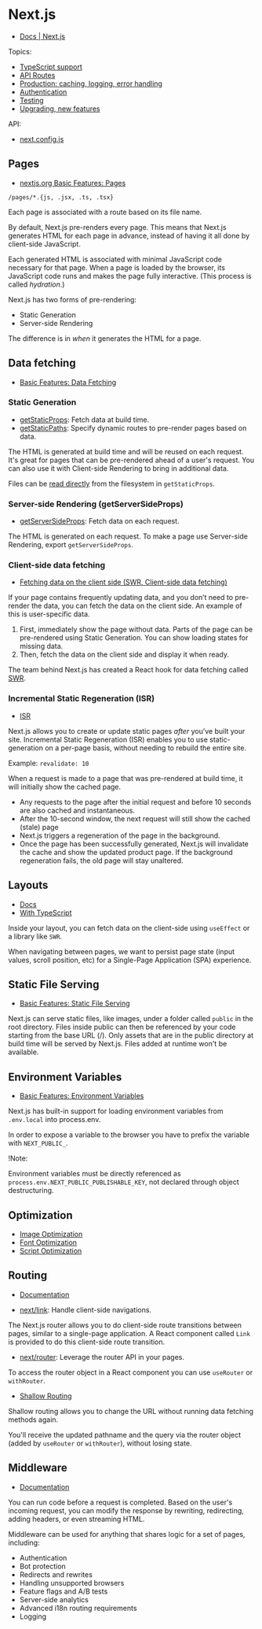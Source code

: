 # Next.js

* [Docs | Next.js](https://nextjs.org/docs/)

Topics:

* [TypeScript support](https://nextjs.org/docs/basic-features/typescript)
* [API Routes](https://nextjs.org/docs/api-routes/introduction)
* [Production: caching, logging, error handling](https://nextjs.org/docs/going-to-production)
* [Authentication](https://nextjs.org/docs/authentication)
* [Testing](https://nextjs.org/docs/testing)
* [Upgrading, new features](https://nextjs.org/docs/upgrading)

API:

* [next.config.js](https://nextjs.org/docs/api-reference/next.config.js/introduction)

## Pages

* [nextjs.org Basic Features: Pages](https://nextjs.org/docs/basic-features/pages)

`/pages/*.{js, .jsx, .ts, .tsx}`

Each page is associated with a route based on its file name.

By default, Next.js pre-renders every page. This means that Next.js generates HTML for each page in advance, instead of
having it all done by client-side JavaScript.

Each generated HTML is associated with minimal JavaScript code necessary for that page. When a page is loaded by the
browser, its JavaScript code runs and makes the page fully interactive. (This process is called *hydration*.)

Next.js has two forms of pre-rendering:

- Static Generation
- Server-side Rendering

The difference is in *when* it generates the HTML for a page.

## Data fetching

* [Basic Features: Data Fetching](https://nextjs.org/docs/basic-features/data-fetching)

### Static Generation

* [getStaticProps](https://nextjs.org/docs/basic-features/data-fetching#getstaticprops-static-generation): Fetch data at build time.
* [getStaticPaths](https://nextjs.org/docs/basic-features/data-fetching#getstaticpaths-static-generation): Specify dynamic routes to pre-render pages based on data.

The HTML is generated at build time and will be reused on each request. It's great for pages that can be pre-rendered
ahead of a user's request. You can also use it with Client-side Rendering to bring in additional data.

Files can be [read directly]((https://nextjs.org/docs/basic-features/data-fetching#reading-files-use-processcwd)) from the filesystem in `getStaticProps`.

### Server-side Rendering (getServerSideProps)

* [getServerSideProps](https://nextjs.org/docs/basic-features/data-fetching#getserversideprops-server-side-rendering): Fetch data on each request.

The HTML is generated on each request. To make a page use Server-side Rendering, export `getServerSideProps`.

### Client-side data fetching

* [Fetching data on the client side (SWR, Client-side data fetching)](https://nextjs.org/docs/basic-features/data-fetching#fetching-data-on-the-client-side)

If your page contains frequently updating data, and you don’t need to pre-render the data, you can fetch the data on the
client side. An example of this is user-specific data.

1. First, immediately show the page without data. Parts of the page can be pre-rendered using Static Generation. You can
   show loading states for missing data.
2. Then, fetch the data on the client side and display it when ready.

The team behind Next.js has created a React hook for data fetching called [SWR](https://swr.now.sh/).

### Incremental Static Regeneration (ISR)

* [ISR](https://nextjs.org/docs/basic-features/data-fetching#incremental-static-regeneration)

Next.js allows you to create or update static pages *after* you’ve built your site. Incremental Static Regeneration
(ISR) enables you to use static-generation on a per-page basis, without needing to rebuild the entire site.

Example: `revalidate: 10`

When a request is made to a page that was pre-rendered at build time, it will initially show the cached page.

* Any requests to the page after the initial request and before 10 seconds are also cached and instantaneous.
* After the 10-second window, the next request will still show the cached (stale) page
* Next.js triggers a regeneration of the page in the background.
* Once the page has been successfully generated, Next.js will invalidate the cache and show the updated product page. If
  the background regeneration fails, the old page will stay unaltered.

## Layouts

* [Docs](https://nextjs.org/docs/basic-features/layouts)
* [With TypeScript](https://nextjs.org/docs/basic-features/layouts#with-typescript)

Inside your layout, you can fetch data on the client-side using `useEffect` or a library like `SWR`.

When navigating between pages, we want to persist page state (input values, scroll position, etc) for a Single-Page
Application (SPA) experience.

## Static File Serving

* [Basic Features: Static File Serving](https://nextjs.org/docs/basic-features/static-file-serving)

Next.js can serve static files, like images, under a folder called `public` in the root directory. Files inside public
can then be referenced by your code starting from the base URL (/). Only assets that are in the public directory at
build time will be served by Next.js. Files added at runtime won't be available. 

## Environment Variables

* [Basic Features: Environment Variables](https://nextjs.org/docs/basic-features/environment-variables)

Next.js has built-in support for loading environment variables from `.env.local` into process.env.

In order to expose a variable to the browser you have to prefix the variable with `NEXT_PUBLIC_`.

!Note:

Environment variables must be directly referenced as `process.env.NEXT_PUBLIC_PUBLISHABLE_KEY`, not declared through
object destructuring.

## Optimization

* [Image Optimization](https://nextjs.org/docs/basic-features/image-optimization)
* [Font Optimization](https://nextjs.org/docs/basic-features/font-optimization)
* [Script Optimization](https://nextjs.org/docs/basic-features/script)

## Routing

* [Documentation](https://nextjs.org/docs/routing/introduction)

* [next/link](https://nextjs.org/docs/api-reference/next/link): Handle client-side navigations.

The Next.js router allows you to do client-side route transitions between pages, similar to a single-page application.
A React component called `Link` is provided to do this client-side route transition.

* [next/router](https://nextjs.org/docs/api-reference/next/router): Leverage the router API in your pages.

To access the router object in a React component you can use `useRouter` or `withRouter`.

* [Shallow Routing](https://nextjs.org/docs/routing/shallow-routing)

Shallow routing allows you to change the URL without running data fetching methods again.

You'll receive the updated pathname and the query via the router object (added by `useRouter` or `withRouter`), without
losing state.

## Middleware

* [Documentation](https://nextjs.org/docs/middleware)

You can run code before a request is completed. Based on the user's incoming request, you can modify the response by
rewriting, redirecting, adding headers, or even streaming HTML.

Middleware can be used for anything that shares logic for a set of pages, including:

- Authentication
- Bot protection
- Redirects and rewrites
- Handling unsupported browsers
- Feature flags and A/B tests
- Server-side analytics
- Advanced i18n routing requirements
- Logging

